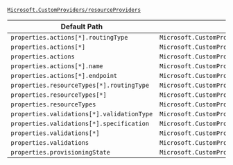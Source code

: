 [`Microsoft.CustomProviders/resourceProviders`](https://docs.microsoft.com/en-us/azure/templates/microsoft.customproviders/resourceproviders)

| Default Path | Alias |
|---|---|
| `properties.actions[*].routingType` | `Microsoft.CustomProviders/resourceProviders/actions[*].routingType` |
| `properties.actions[*]` | `Microsoft.CustomProviders/resourceProviders/actions[*]` |
| `properties.actions` | `Microsoft.CustomProviders/resourceProviders/actions` |
| `properties.actions[*].name` | `Microsoft.CustomProviders/resourceProviders/actions[*].name` |
| `properties.actions[*].endpoint` | `Microsoft.CustomProviders/resourceProviders/actions[*].endpoint` |
| `properties.resourceTypes[*].routingType` | `Microsoft.CustomProviders/resourceProviders/resourceTypes[*].routingType` |
| `properties.resourceTypes[*]` | `Microsoft.CustomProviders/resourceProviders/resourceTypes[*]` |
| `properties.resourceTypes` | `Microsoft.CustomProviders/resourceProviders/resourceTypes` |
| `properties.validations[*].validationType` | `Microsoft.CustomProviders/resourceProviders/validations[*].validationType` |
| `properties.validations[*].specification` | `Microsoft.CustomProviders/resourceProviders/validations[*].specification` |
| `properties.validations[*]` | `Microsoft.CustomProviders/resourceProviders/validations[*]` |
| `properties.validations` | `Microsoft.CustomProviders/resourceProviders/validations` |
| `properties.provisioningState` | `Microsoft.CustomProviders/resourceProviders/provisioningState` |

